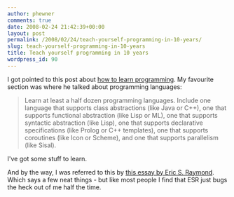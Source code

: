 ```yaml
---
author: phewner
comments: true
date: 2008-02-24 21:42:39+00:00
layout: post
permalink: /2008/02/24/teach-yourself-programming-in-10-years/
slug: teach-yourself-programming-in-10-years
title: Teach yourself programming in 10 years
wordpress_id: 90
---
```


I got pointed to this post about [how to learn programming](http://www.norvig.com/21-days.html).  My favourite section was where he talked about programming languages:


<blockquote>
Learn at least a half dozen programming languages. Include one language that supports class abstractions (like Java or C++), one that supports functional abstraction (like Lisp or ML), one that supports syntactic abstraction (like Lisp), one that supports declarative specifications (like Prolog or C++ templates), one that supports coroutines (like Icon or Scheme), and one that supports parallelism (like Sisal).
</blockquote>


I've got some stuff to learn.

And by the way, I was referred to this by [this essay by Eric S. Raymond](http://catb.org/~esr/faqs/hacker-howto.html).  Which says a few neat things - but like most people I find that ESR just bugs the heck out of me half the time.

